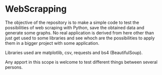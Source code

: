 # WebScrapping
The objective of the repository is to make a simple code to test the possibilities of web scraping with Python, save the obtained data and generate some graphs.
No real application is derived from here other than just get used to some libraries and see whoch are the possibilities to apply them in a bigger project with some application.


Libraries used are matplotlib, csv, requests and bs4 (BeautifulSoup).

Any apport in this scope is welcome to test different things between several persons.
